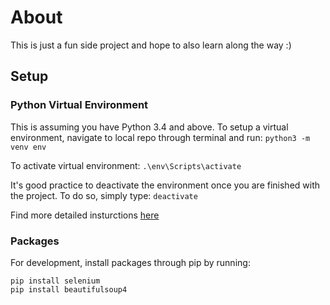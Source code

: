 # About
This is just a fun side project and hope to also learn along the way :)

## Setup

### Python Virtual Environment
This is assuming you have Python 3.4 and above. 
To setup a virtual environment, navigate to local repo through terminal and run:
```python3 -m venv env```

To activate virtual environment:
```.\env\Scripts\activate```

It's good practice to deactivate the environment once you are finished with the project. To do so, simply type:
```deactivate```

Find more detailed insturctions [here](https://python.land/virtual-environments/virtualenv)

### Packages
For development, install packages through pip by running:
```
pip install selenium
pip install beautifulsoup4
```


